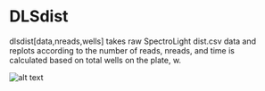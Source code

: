 # DLSdist
dlsdist[data,nreads,wells] takes raw SpectroLight dist.csv data and \
replots according to the number of reads, nreads, and time is \
calculated based on total wells on the plate, w.


![alt text](https://user-images.githubusercontent.com/42656516/47939387-8a94e880-debd-11e8-9a8f-93b753f708ae.png)
